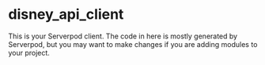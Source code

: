 # disney_api_client

This is your Serverpod client. The code in here is mostly generated by
Serverpod, but you may want to make changes if you are adding modules to your
project.

